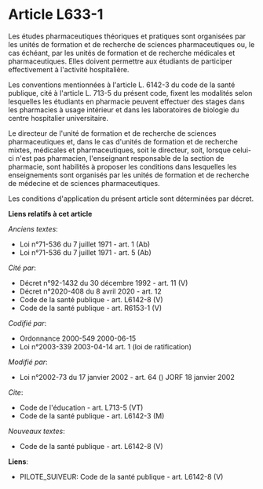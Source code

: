 # Article L633-1

Les études pharmaceutiques théoriques et pratiques sont organisées par les unités de formation et de recherche de sciences
pharmaceutiques ou, le cas échéant, par les unités de formation et de recherche médicales et pharmaceutiques. Elles doivent
permettre aux étudiants de participer effectivement à l'activité hospitalière. 

Les conventions mentionnées à l'article L. 6142-3 du code de la santé publique, cité à l'article L. 713-5 du présent code,
fixent les modalités selon lesquelles les étudiants en pharmacie peuvent effectuer des stages dans les pharmacies à usage
intérieur et dans les laboratoires de biologie du centre hospitalier universitaire. 

Le directeur de l'unité de formation et de recherche de sciences pharmaceutiques et, dans le cas d'unités de formation et de
recherche mixtes, médicales et pharmaceutiques, soit le directeur, soit, lorsque celui-ci n'est pas pharmacien, l'enseignant
responsable de la section de pharmacie, sont habilités à proposer les conditions dans lesquelles les enseignements sont
organisés par les unités de formation et de recherche de médecine et de sciences pharmaceutiques. 

Les conditions d'application du présent article sont déterminées par décret.

**Liens relatifs à cet article**

_Anciens textes_:

  - Loi n°71-536 du 7 juillet 1971 - art. 1 (Ab)
  - Loi n°71-536 du 7 juillet 1971 - art. 5 (Ab)

_Cité par_:

  - Décret n°92-1432 du 30 décembre 1992 - art. 11 (V)
  - Décret n°2020-408 du 8 avril 2020 - art. 12
  - Code de la santé publique - art. L6142-8 (V)
  - Code de la santé publique - art. R6153-1 (V)

_Codifié par_:

  - Ordonnance 2000-549 2000-06-15
  - Loi n°2003-339 2003-04-14 art. 1 (loi de ratification)

_Modifié par_:

  - Loi n°2002-73 du 17 janvier 2002 - art. 64 () JORF 18 janvier 2002

_Cite_:

  - Code de l'éducation - art. L713-5 (VT)
  - Code de la santé publique - art. L6142-3 (M)

_Nouveaux textes_:

  - Code de la santé publique - art. L6142-8 (V)

**Liens**:

  - PILOTE_SUIVEUR: Code de la santé publique - art. L6142-8 (V)
